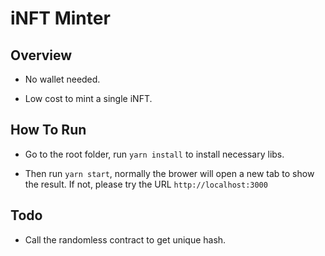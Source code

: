 # iNFT Minter

## Overview

- No wallet needed.

- Low cost to mint a single iNFT.

## How To Run

- Go to the root folder, run `yarn install` to install necessary libs.

- Then run `yarn start`, normally the brower will open a new tab to show the result. If not, please try the URL `http://localhost:3000`

## Todo

- Call the randomless contract to get unique hash.
